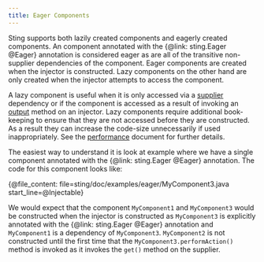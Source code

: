 ```yaml
---
title: Eager Components
---
```


Sting supports both lazily created components and eagerly created components. An component annotated with the
{@link: sting.Eager @Eager} annotation is considered eager as are all of the transitive non-supplier dependencies
of the component. Eager components are created when the injector is constructed. Lazy components on the other hand
are only created when the injector attempts to access the component.

A lazy component is useful when it is only accessed via a [supplier](dependency_kinds.md) dependency or
if the component is accessed as a result of invoking an [output](outputs.md) method on an injector. Lazy
components require additional book-keeping to ensure that they are not accessed before they are constructed.
As a result they can increase the code-size unnecessarily if used inappropriately. See the
[performance](performance.md) document for further details.

The easiest way to understand it is look at example where we have a single component annotated with the
{@link: sting.Eager @Eager} annotation. The code for this component looks like:

{@file_content: file=sting/doc/examples/eager/MyComponent3.java start_line=@Injectable}

We would expect that the component `MyComponent1` and `MyComponent3` would be constructed when the injector is
constructed as `MyComponent3` is explicitly annotated with the {@link: sting.Eager @Eager} annotation and
`MyComponent1` is a dependency of `MyComponent3`. `MyComponent2` is not constructed until the
first time that the `MyComponent3.performAction()` method is invoked as it invokes the `get()` method on the
supplier.
